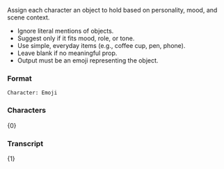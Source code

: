 Assign each character an object to hold based on personality, mood, and scene context.

- Ignore literal mentions of objects.
- Suggest only if it fits mood, role, or tone.
- Use simple, everyday items (e.g., coffee cup, pen, phone).
- Leave blank if no meaningful prop.
- Output must be an emoji representing the object.

### Format

```
Character: Emoji
```

### Characters

{0}

### Transcript

{1}